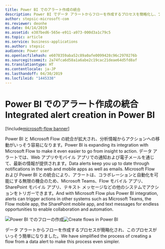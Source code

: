 ```yaml
---
title: Power BI でのアラート作成の統合
description: Power BI でデータ アラートからフローを作成するプロセスを簡略化し、プロセスをさらに簡単にしました。
author: stepsic-microsoft-com
ms.reviewer: deonhe
ms.date: 04/14/2019
ms.assetid: e387bed6-565e-e911-a973-000d3a1c79c5
ms.topic: article
ms.service: business-applications
ms.author: stepsic
audience: Power user
ms.openlocfilehash: e6078359aba52c89a0afe0099428c96c2970276b
ms.sourcegitcommit: 2a74fca6d58a1a6abe2c19cac21deae64d5fd8af
ms.translationtype: HT
ms.contentlocale: ja-JP
ms.lasthandoff: 04/30/2019
ms.locfileid: "1445338"
---
```

# <a name="integrated-alert-creation-in-power-bi"></a><span data-ttu-id="ff724-103">Power BI でのアラート作成の統合</span><span class="sxs-lookup"><span data-stu-id="ff724-103">Integrated alert creation in Power BI</span></span>

[!include[microsoft-flow banner](../includes/microsoft-flow.md)]

<span data-ttu-id="ff724-104">Power BI と Microsoft Flow の統合が拡大され、分析情報からアクションへの移動がいっそう容易になります。</span><span class="sxs-lookup"><span data-stu-id="ff724-104">Power BI is expanding its integration with Microsoft Flow to make it even easier to go from insight to action.</span></span> <span data-ttu-id="ff724-105">データ アラートでは、Web アプリやモバイル アプリでの通知および電子メールを通じて、最新の情報が提供されます。</span><span class="sxs-lookup"><span data-stu-id="ff724-105">Data alerts keep you up to date through notifications in the web and mobile apps as well as emails.</span></span> <span data-ttu-id="ff724-106">Microsoft Flow および Power BI との統合により、アラートは、コラボレーションと自動化を可能にする無限の機会のため、Microsoft Teams、Flow モバイル アプリ、SharePoint モバイル アプリ、テキスト メッセージなどの他のシステムでアクションをトリガーできます。</span><span class="sxs-lookup"><span data-stu-id="ff724-106">And with Microsoft Flow plus Power BI integration, alerts can trigger actions in other systems such as Microsoft Teams, the Flow mobile app, the SharePoint mobile app, and text messages for endless opportunities to enable collaboration and automation.</span></span> 

<span data-ttu-id="ff724-107">![Power BI でのフローの作成](media/PowerBIAlertCreation-1.png "Power BI でのフローの作成")</span><span class="sxs-lookup"><span data-stu-id="ff724-107">![Create flows in Power BI](media/PowerBIAlertCreation-1.png "Create flows in Power BI")</span></span>

<span data-ttu-id="ff724-108">データ アラートからフローを作成するプロセスが簡略化され、このプロセスがいっそう簡単になりました。</span><span class="sxs-lookup"><span data-stu-id="ff724-108">We have simplified the process of creating a flow from a data alert to make this process even simpler.</span></span>

